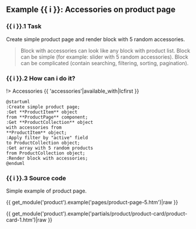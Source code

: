 ## Example {{ i }}: Accessories on product page

### {{ i }}.1 Task

Create simple product page and render block with 5 random accessories.
 
> Block with accessories can look like any block with product list.
Block can be simple (for example: slider with 5 random accessories).
Block can be complicated (contain searching, filtering, sorting, pagination).

### {{ i }}.2 How can i do it?

!> Accessories {{ 'accessories'|available_with|lcfirst }}

```plantuml
@startuml
:Create simple product page;
:Get **ProductItem** object
from **ProductPage** component;
:Get **ProductCollection** object
with accessories from
**ProductItem** object;
:Apply filter by "active" field
to ProductCollection object;
:Get array with 5 random products
from ProductCollection object;
:Render block with accessories;
@enduml
```

### {{ i }}.3 Source code

Simple example of product page.

{{ get_module('product').example('pages/product-page-5.htm')|raw }}

{{ get_module('product').example('partials/product/product-card/product-card-1.htm')|raw }}